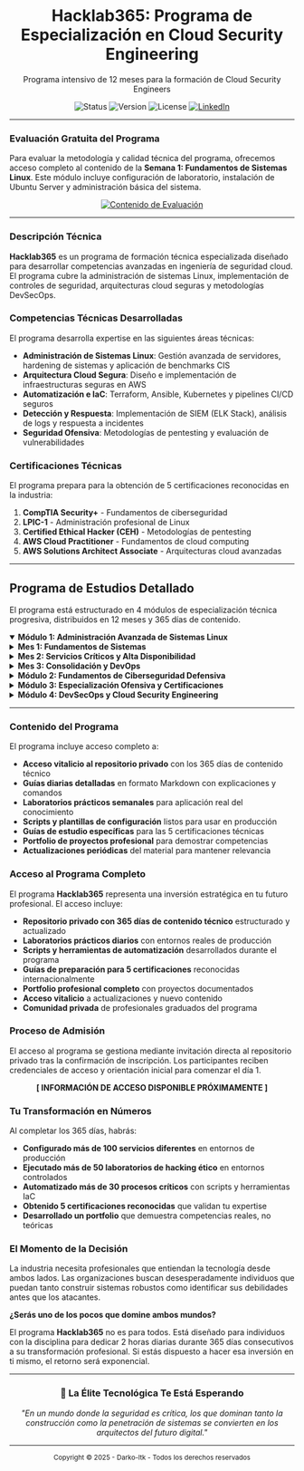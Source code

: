 <!-- 
    ### NOTAS TÉCNICAS ###
    1.  README.md optimizado para profesionales de IT y ciberseguridad
    2.  Diseño minimalista y funcional
    3.  Estructura técnica profesional
-->

<div align="center">
  <!-- <img src="./assets/hacklab365-logo.png" alt="Hacklab365" width="180"/> -->
  <h1>Hacklab365: Programa de Especialización en Cloud Security Engineering</h1>
  <p>
    Programa intensivo de 12 meses para la formación de Cloud Security Engineers
  </p>
</div>

<div align="center">
  <img src="https://img.shields.io/badge/Status-Production_Ready-success" alt="Status">
  <img src="https://img.shields.io/badge/Version-2025.1.0-blue" alt="Version">
  <img src="https://img.shields.io/badge/License-Proprietary-red" alt="License">
  <a href="https://www.linkedin.com/in/tu-perfil/">
    <img src="https://img.shields.io/badge/Contact-LinkedIn-0077B5" alt="LinkedIn">
  </a>
</div>

---

### Evaluación Gratuita del Programa

Para evaluar la metodología y calidad técnica del programa, ofrecemos acceso completo al contenido de la **Semana 1: Fundamentos de Sistemas Linux**. Este módulo incluye configuración de laboratorio, instalación de Ubuntu Server y administración básica del sistema.

<div align="center">
  <a href="#semana-1-contenido-de-evaluación">
    <img src="https://img.shields.io/badge/Acceder_al_Contenido_de_Evaluación-2E8B57?style=flat&logo=linux" alt="Contenido de Evaluación">
  </a>
</div>

---

### Descripción Técnica

**Hacklab365** es un programa de formación técnica especializada diseñado para desarrollar competencias avanzadas en ingeniería de seguridad cloud. El programa cubre la administración de sistemas Linux, implementación de controles de seguridad, arquitecturas cloud seguras y metodologías DevSecOps.

### Competencias Técnicas Desarrolladas

El programa desarrolla expertise en las siguientes áreas técnicas:

- **Administración de Sistemas Linux**: Gestión avanzada de servidores, hardening de sistemas y aplicación de benchmarks CIS
- **Arquitectura Cloud Segura**: Diseño e implementación de infraestructuras seguras en AWS
- **Automatización e IaC**: Terraform, Ansible, Kubernetes y pipelines CI/CD seguros  
- **Detección y Respuesta**: Implementación de SIEM (ELK Stack), análisis de logs y respuesta a incidentes
- **Seguridad Ofensiva**: Metodologías de pentesting y evaluación de vulnerabilidades

### Certificaciones Técnicas

El programa prepara para la obtención de 5 certificaciones reconocidas en la industria:

1. **CompTIA Security+** - Fundamentos de ciberseguridad
2. **LPIC-1** - Administración profesional de Linux  
3. **Certified Ethical Hacker (CEH)** - Metodologías de pentesting
4. **AWS Cloud Practitioner** - Fundamentos de cloud computing
5. **AWS Solutions Architect Associate** - Arquitecturas cloud avanzadas

---

## Programa de Estudios Detallado

El programa está estructurado en 4 módulos de especialización técnica progresiva, distribuidos en 12 meses y 365 días de contenido.

<details open>
<summary><strong>Módulo 1: Administración Avanzada de Sistemas Linux</strong></summary>

<details>
<summary><strong>Mes 1: Fundamentos de Sistemas</strong></summary>

**Día 1:** Configuración del entorno de laboratorio  
**Día 2:** Instalación y configuración inicial  
**Día 3:** Administración básica del sistema  
**Día 4:** Permisos y usuarios básicos  
**Día 5:** Administración de paquetes  
**Día 6:** Servicios del sistema  
**Día 7:** Repaso y laboratorio  
**Día 8:** Redes en Linux I  
**Día 9:** Redes en Linux II  
**Día 10:** SSH avanzado  
**Día 11:** Firewall básico  
**Día 12:** Almacenamiento I  
**Día 13:** LVM (Logical Volume Manager)  
**Día 14:** Laboratorio integrado semana 2  
**Día 15:** Servicios web I - Apache  
**Día 16:** Servicios web II - Nginx  
**Día 17:** Bases de datos I - MySQL  
**Día 18:** Bases de datos II - PostgreSQL  
**Día 19:** PHP y stack LAMP  
**Día 20:** Automatización I - Cron  
**Día 21:** Laboratorio LAMP completo  
**Día 22:** Monitorización I - Básica  
**Día 23:** Logs del sistema  
**Día 24:** Backup y restauración  
**Día 25:** Scripting bash I  
**Día 26:** Scripting bash II  
**Día 27:** Automatización avanzada  
**Día 28:** Examen del mes 1

</details>

<details>
<summary><strong>Mes 2: Servicios Críticos y Alta Disponibilidad</strong></summary>

**Día 29:** Introducción a contenedores  
**Día 30:** Docker básico  
**Día 31:** Docker avanzado  
**Día 32:** Docker Compose  
**Día 33:** Migración a contenedores  
**Día 34:** Container registry  
**Día 35:** Laboratorio Docker  
**Día 36:** Alta disponibilidad I  
**Día 37:** HAProxy configuración  
**Día 38:** Nginx como load balancer  
**Día 39:** Base de datos HA  
**Día 40:** Clustering básico  
**Día 41:** Monitorización II - Nagios  
**Día 42:** Laboratorio HA  
**Día 43:** Zabbix installation  
**Día 44:** Zabbix configuración  
**Día 45:** Métricas avanzadas  
**Día 46:** Sistemas de alertas  
**Día 47:** Log management  
**Día 48:** Performance tuning  
**Día 49:** Laboratorio monitoring  
**Día 50:** Introducción a Kubernetes  
**Día 51:** Objetos básicos de Kubernetes  
**Día 52:** Redes en K8s  
**Día 53:** Almacenamiento en K8s  
**Día 54:** Despliegue de aplicaciones  
**Día 55:** Monitorización en K8s  
**Día 56:** Laboratorio K8s

</details>

<details>
<summary><strong>Mes 3: Consolidación y DevOps</strong></summary>

**Día 57:** Repaso integral meses 1-2  
**Día 58:** Proyecto integrador I  
**Día 59:** Proyecto integrador II  
**Día 60:** Proyecto integrador III  
**Día 61:** Proyecto integrador IV  
**Día 62:** Proyecto integrador V  
**Día 63:** Documentación proyecto  
**Día 64:** Introducción DevOps  
**Día 65:** GitLab CI/CD  
**Día 66:** Infrastructure as Code intro  
**Día 67:** Ansible playbooks  
**Día 68:** Terraform básico  
**Día 69:** Automated deployment  
**Día 70:** Laboratorio DevOps  
**Día 71:** Troubleshooting avanzado  
**Día 72:** Disaster recovery  
**Día 73:** Security hardening I  
**Día 74:** Security hardening II  
**Día 75:** Compliance básico  
**Día 76:** Preparación proyecto final  
**Día 77:** Evaluación Trimestre 1

</details>

</details>

<details>
<summary><strong>Módulo 2: Fundamentos de Ciberseguridad Defensiva</strong></summary>

<details>
<summary><strong>Mes 4: Hardening y Seguridad Defensiva</strong></summary>

**Día 78:** Introducción ciberseguridad  
**Día 79:** Inscripción curso STIC CNI  
**Día 80:** Vulnerabilidades básicas  
**Día 81:** Threat modeling  
**Día 82:** Linux security basics  
**Día 83:** Network security basics  
**Día 84:** Security tools introduction  
**Día 85:** Lynis auditing tool  
**Día 86:** CIS Benchmarks  
**Día 87:** System hardening I  
**Día 88:** System hardening II  
**Día 89:** SSH hardening  
**Día 90:** Web server hardening  
**Día 91:** Database hardening  
**Día 92:** Firewall avanzado  
**Día 93:** Intrusion Detection I  
**Día 94:** Intrusion Detection II  
**Día 95:** Fail2Ban configuration  
**Día 96:** Log analysis  
**Día 97:** Security monitoring  
**Día 98:** Laboratorio hardening  
**Día 99:** Encryption basics  
**Día 100:** Inicio curso STIC CNI  
**Día 101:** Práctica curso STIC  
**Día 102:** Disk encryption  
**Día 103:** Práctica STIC SSL/TLS  
**Día 104:** VPN configuration  
**Día 105:** Laboratorio curso STIC

</details>

<details>
<summary><strong>Mes 5: Preparación CompTIA Security+</strong></summary>

**Día 106:** CompTIA Security+ introduction  
**Día 107:** LinkedIn Learning inicio  
**Día 108:** Domain 1 continued  
**Día 109:** Domain 1 continued  
**Día 110:** Domain 1 práctica  
**Día 111:** Finalización curso STIC  
**Día 112:** Domain 1 examen práctica  
**Día 113:** Domain 2 Architecture Design  
**Día 114:** Domain 2 continued  
**Día 115:** Domain 2 continued  
**Día 116:** Domain 2 práctica  
**Día 117:** Domain 3 Implementation  
**Día 118:** Domain 3 continued  
**Día 119:** Domains 2-3 examen práctica  
**Día 120:** Domain 4 Operations Incident Response  
**Día 121:** Domain 4 continued  
**Día 122:** Domain 5 Governance Risk Compliance  
**Día 123:** Domain 5 continued  
**Día 124:** Integrated review  
**Día 125:** Performance-based questions  
**Día 126:** Full practice exam  
**Día 127:** Intensive review  
**Día 128:** Final practice exams  
**Día 129:** Exam booking  
**Día 130:** Light review  
**Día 131:** EXAMEN COMPTIA SECURITY+  
**Día 132:** Post-exam activities  
**Día 133:** Celebration y planning

</details>

<details>
<summary><strong>Mes 6: SIEM y Respuesta a Incidentes</strong></summary>

**Día 134:** SIEM concepts  
**Día 135:** ELK Stack introduction  
**Día 136:** Elasticsearch installation  
**Día 137:** Logstash configuration  
**Día 138:** Kibana setup  
**Día 139:** Beats configuration  
**Día 140:** ELK integration lab  
**Día 141:** Log sources configuration  
**Día 142:** Log parsing and filtering  
**Día 143:** Security use cases  
**Día 144:** Alerting configuration  
**Día 145:** Dashboard development  
**Día 146:** Wazuh integration  
**Día 147:** OSSIM/OSSEC introduction  
**Día 148:** Incident response framework  
**Día 149:** TheHive installation  
**Día 150:** Cortex analyzers  
**Día 151:** Incident playbooks  
**Día 152:** Forensics basics  
**Día 153:** Threat hunting introduction  
**Día 154:** Threat intelligence  
**Día 155:** SOC procedures  
**Día 156:** Metrics and KPIs  
**Día 157:** Simulation exercises  
**Día 158:** Case studies  
**Día 159:** Compliance reporting  
**Día 160:** SIEM tuning  
**Día 161:** Final SIEM lab

</details>

</details>

<details>
<summary><strong>Módulo 3: Especialización Ofensiva y Certificaciones</strong></summary>

<details>
<summary><strong>Mes 7: Preparación LPIC-1</strong></summary>

**Día 162:** Determinar y configurar hardware  
**Día 163:** Gestores de arranque GRUB y UEFI  
**Día 164:** Shared libraries y gestión de librerías  
**Día 165:** Particionado de discos fdisk y gdisk  
**Día 166:** Puntos de montaje y configuración fstab  
**Día 167:** Mantenimiento de filesystems fsck  
**Día 168:** Repaso y laboratorio del módulo  
**Día 169:** Gestores de paquetes Debian dpkg y apt  
**Día 170:** Gestores de paquetes RPM yum y dnf  
**Día 171:** Comandos GNU y Unix pipes redirección  
**Día 172:** Creación monitorización y terminación de procesos  
**Día 173:** Modificación de prioridades de ejecución  
**Día 174:** Búsqueda de texto con expresiones regulares  
**Día 175:** Edición de archivos con vi y vim  
**Día 176:** Repaso completo objetivos examen 101  
**Día 177:** Simulacro de examen 101 parte 1  
**Día 178:** Simulacro de examen 101 parte 2  
**Día 179:** Repaso de áreas débiles identificadas  
**Día 180:** EXAMEN OFICIAL LPIC-1 101  
**Día 181:** Introducción a shells y scripting  
**Día 182:** Personalización del entorno de shell  
**Día 183:** Repaso objetivos examen 102  
**Día 184:** Simulacro de examen 102 parte 1  
**Día 185:** Simulacro de examen 102 parte 2  
**Día 186:** Repaso de áreas débiles  
**Día 187:** EXAMEN OFICIAL LPIC-1 102  
**Día 188:** Actividades post-certificación  
**Día 189:** Descanso y preparación siguiente fase

</details>

<details>
<summary><strong>Mes 8: Ethical Hacking Autodidacta</strong></summary>

**Día 190:** Introducción TryHackMe y configuración VPN  
**Día 191:** Completar ruta Pre-Security Learning Path  
**Día 192:** Continuación Pre-Security Learning Path  
**Día 193:** Inicio Complete Beginner Learning Path  
**Día 194:** Laboratorios prácticos ruta principiante  
**Día 195:** Continuación laboratorios principiante  
**Día 196:** Documentación de hallazgos y metodologías  
**Día 197:** Nmap básico tipos de escaneo  
**Día 198:** Nmap avanzado NSE y evasión  
**Día 199:** Introducción Metasploit Framework  
**Día 200:** Módulos Metasploit auxiliary exploits payloads  
**Día 201:** Explotación de vulnerabilidades conocidas  
**Día 202:** Post-explotación con Meterpreter  
**Día 203:** Laboratorio escaneo y explotación  
**Día 204:** Introducción HackTheBox plataforma  
**Día 205:** Resolución guiada máquina fácil  
**Día 206:** Introducción VulnHub configuración VMs  
**Día 207:** Explotación VM VulnHub Kioptrix  
**Día 208:** Técnicas escalada privilegios Linux  
**Día 209:** Técnicas escalada privilegios Windows  
**Día 210:** Creación reportes pentesting básicos  
**Día 211:** Introducción OWASP Top 10  
**Día 212:** Configuración y uso Burp Suite  
**Día 213:** Explotación XSS Cross-Site Scripting  
**Día 214:** Explotación SQL Injection  
**Día 215:** Explotación Command Injection LFI RFI  
**Día 216:** Práctica PortSwigger Web Security Academy  
**Día 217:** Laboratorio pentest aplicación web completo

</details>

<details>
<summary><strong>Mes 9: Preparación CEH</strong></summary>

**Día 218:** Introducción al Ethical Hacking  
**Día 219:** Footprinting y Reconocimiento  
**Día 220:** Escaneo de Redes  
**Día 221:** Enumeración  
**Día 222:** Análisis de Vulnerabilidades  
**Día 223:** Práctica laboratorio módulos 1-5  
**Día 224:** Examen práctica módulos 1-5  
**Día 225:** Hacking de Sistemas  
**Día 226:** Amenazas de Malware  
**Día 227:** Sniffing  
**Día 228:** Ingeniería Social  
**Día 229:** Denegación de Servicio DoS  
**Día 230:** Práctica laboratorio módulos 6-10  
**Día 231:** Examen práctica módulos 6-10  
**Día 232:** Secuestro de Sesión  
**Día 233:** Evasión IDS Firewalls Honeypots  
**Día 234:** Hacking de Servidores Web  
**Día 235:** Hacking de Aplicaciones Web  
**Día 236:** Inyección SQL  
**Día 237:** Práctica laboratorio módulos 11-15  
**Día 238:** Examen práctica módulos 11-15  
**Día 239:** Hacking de Redes Inalámbricas  
**Día 240:** Hacking de Plataformas Móviles  
**Día 241:** Hacking de IoT y OT  
**Día 242:** Cloud Computing y Criptografía  
**Día 243:** Repaso general y simulacro completo  
**Día 244:** EXAMEN OFICIAL CEH  
**Día 245:** Celebración y preparación último trimestre

</details>

</details>

<details>
<summary><strong>Módulo 4: DevSecOps y Cloud Security Engineering</strong></summary>

<details>
<summary><strong>Mes 10: Integración de Seguridad en DevOps</strong></summary>

**Día 246:** Introducción DevSecOps cultura y principios  
**Día 247:** Aseguramiento pipelines CI/CD gestión secretos  
**Día 248:** Configuración pipeline seguro GitLab CI  
**Día 249:** Análisis composición software SCA OWASP  
**Día 250:** Generación SBOM Software Bill Materials  
**Día 251:** Integración SCA en pipeline  
**Día 252:** Laboratorio pipeline CI/CD con SCA  
**Día 253:** Seguridad Terraform gestión estado variables  
**Día 254:** Escaneo IaC con Checkov  
**Día 255:** Integración Checkov en pipeline CI/CD  
**Día 256:** Seguridad Ansible Vault roles seguros  
**Día 257:** Playbooks Ansible hardening automatizado  
**Día 258:** Aplicación CIS Benchmarks con Ansible  
**Día 259:** Laboratorio pipeline infraestructura segura  
**Día 260:** Escaneo imágenes Docker con Trivy  
**Día 261:** Integración Trivy pipeline bloqueo imágenes  
**Día 262:** Hardening Dockerfiles mejores prácticas  
**Día 263:** Seguridad Kubernetes RBAC Pod Security  
**Día 264:** Seguridad Kubernetes Network Policies secretos  
**Día 265:** Despliegue herramientas seguridad K8s Falco  
**Día 266:** Laboratorio pipeline app segura K8s  
**Día 267:** Análisis estático código SAST SonarQube  
**Día 268:** Integración SAST en pipeline  
**Día 269:** Análisis dinámico código DAST OWASP ZAP  
**Día 270:** Integración DAST en pipeline  
**Día 271:** Correlación resultados gestión vulnerabilidades  
**Día 272:** Configuración Security Gates pipeline  
**Día 273:** Laboratorio final DevSecOps completo

</details>

<details>
<summary><strong>Mes 11: Ingeniería de Seguridad en AWS</strong></summary>

**Día 274:** Conceptos cloud responsabilidad compartida  
**Día 275:** Servicios core AWS EC2 S3 VPC RDS  
**Día 276:** Seguridad cumplimiento AWS IAM Organizations  
**Día 277:** Precios y facturación AWS  
**Día 278:** Repaso general simulacros examen  
**Día 279:** EXAMEN OFICIAL AWS Cloud Practitioner  
**Día 280:** Introducción seguridad avanzada AWS  
**Día 281:** AWS IAM roles políticas MFA prácticas  
**Día 282:** Seguridad VPC Security Groups NACLs Endpoints  
**Día 283:** Seguridad S3 políticas bucket cifrado versiones  
**Día 284:** Seguridad EC2 AMIs roles instancia metadatos  
**Día 285:** Seguridad RDS cifrado grupos autenticación  
**Día 286:** Gestión claves AWS KMS  
**Día 287:** Laboratorio arquitectura VPC segura  
**Día 288:** Detección amenazas AWS GuardDuty  
**Día 289:** Escaneo vulnerabilidades Amazon Inspector  
**Día 290:** Protección aplicaciones AWS WAF Shield  
**Día 291:** Centralización hallazgos AWS Security Hub  
**Día 292:** Análisis configuraciones AWS Config  
**Día 293:** Respuesta automatizada incidentes Lambda  
**Día 294:** Laboratorio ecosistema seguridad AWS completo  
**Día 295:** Diseño arquitecturas resilientes Multi-AZ DR  
**Día 296:** Diseño arquitecturas alto rendimiento caching  
**Día 297:** Diseño arquitecturas seguras principios seguridad  
**Día 298:** Diseño arquitecturas optimizadas coste Spot S3  
**Día 299:** Repaso general simulacros examen  
**Día 300:** EXAMEN OFICIAL AWS Solutions Architect Associate  
**Día 301:** Celebración preparación proyecto final

</details>

<details>
<summary><strong>Mes 12: Proyectos Finales y Preparación Profesional</strong></summary>

**Día 302:** Optimización perfil GitHub reclutadores  
**Día 303:** Creación README perfil profesional  
**Día 304:** Documentación técnica proyectos anteriores  
**Día 305:** Proyecto 1 planificación hardening servidor  
**Día 306:** Proyecto 1 ejecución CIS Benchmarks Ansible  
**Día 307:** Proyecto 1 documentación README proyecto  
**Día 308:** Publicación Proyecto 1 portfolio  
**Día 309:** Proyecto 2 planificación arquitectura web AWS  
**Día 310:** Proyecto 2 ejecución despliegue Terraform  
**Día 311:** Proyecto 2 configuración Security Groups WAF  
**Día 312:** Proyecto 2 validación pruebas seguridad  
**Día 313:** Proyecto 2 documentación diagramas arquitectura  
**Día 314:** Proyecto 2 documentación README proyecto  
**Día 315:** Publicación Proyecto 2 portfolio  
**Día 316:** Proyecto 3 planificación pipeline CI/CD seguro  
**Día 317:** Proyecto 3 ejecución pipeline GitLab CI  
**Día 318:** Proyecto 3 integración SAST DAST SCA  
**Día 319:** Proyecto 3 integración escaneo IaC contenedores  
**Día 320:** Proyecto 3 validación pruebas extremo extremo  
**Día 321:** Proyecto 3 documentación README proyecto  
**Día 322:** Publicación Proyecto 3 portfolio  
**Día 323:** Creación CV técnico orientado resultados  
**Día 324:** Optimización perfil LinkedIn reclutadores  
**Día 325:** Estrategias networking búsqueda empleo  
**Día 326:** Preparación entrevistas RRHH contar historia  
**Día 327:** Preparación entrevistas técnicas preguntas comunes  
**Día 328:** Simulacros entrevistas peer-to-peer  
**Día 329:** Revisión final CV LinkedIn portfolio  
**Día 330:** Aplicación ofertas entrevistas negociación  
**Día 331:** Continuación aplicaciones y entrevistas  
**Día 332:** Seguimiento aplicaciones y networking  
**Día 333:** Preparación entrevistas técnicas avanzadas  
**Día 334:** Negociación ofertas y evaluación propuestas  
**Día 335:** Continuación proceso selección  
**Día 336:** Networking eventos y conferencias  
**Día 337:** Actualización portfolio con feedback  
**Día 338:** Preparación casos estudio entrevistas  
**Día 339:** Seguimiento activo aplicaciones  
**Día 340:** Evaluación y ajuste estrategia búsqueda  
**Día 341:** Continuación entrevistas y seguimientos  
**Día 342:** Networking con profesionales sector  
**Día 343:** Actualización CV con nuevos proyectos  
**Día 344:** Preparación presentaciones técnicas  
**Día 345:** Seguimiento ofertas y negociaciones  
**Día 346:** Evaluación propuestas laborales  
**Día 347:** Decisión final ofertas trabajo  
**Día 348:** Preparación incorporación nuevo puesto  
**Día 349:** Últimos ajustes documentación profesional  
**Día 350:** Networking mantenimiento contactos  
**Día 351:** Planificación desarrollo profesional continuo  
**Día 352:** Evaluación objetivos conseguidos  
**Día 353:** Preparación transición laboral  
**Día 354:** Documentación lecciones aprendidas  
**Día 355:** Planificación formación continua  
**Día 356:** Networking y mentoría otros estudiantes  
**Día 357:** Actualización final portfolio  
**Día 358:** Preparación última semana programa  
**Día 359:** Reflexión sobre transformación profesional  
**Día 360:** Preparación ceremonia finalización  
**Día 361:** Repaso completo contenido curso  
**Día 362:** Contribución proyectos Open Source  
**Día 363:** Planificación aprendizaje continuo  
**Día 364:** Sesión mentoría estrategia carrera  
**Día 365:** FIN DEL RETO lanzamiento carrera Cloud Security Engineer

</details>

</details>

---

### Contenido del Programa

El programa incluye acceso completo a:

- **Acceso vitalicio al repositorio privado** con los 365 días de contenido técnico
- **Guías diarias detalladas** en formato Markdown con explicaciones y comandos
- **Laboratorios prácticos semanales** para aplicación real del conocimiento
- **Scripts y plantillas de configuración** listos para usar en producción
- **Guías de estudio específicas** para las 5 certificaciones técnicas
- **Portfolio de proyectos profesional** para demostrar competencias
- **Actualizaciones periódicas** del material para mantener relevancia


### **Acceso al Programa Completo**

El programa **Hacklab365** representa una inversión estratégica en tu futuro profesional. El acceso incluye:

- **Repositorio privado con 365 días de contenido técnico** estructurado y actualizado
- **Laboratorios prácticos diarios** con entornos reales de producción
- **Scripts y herramientas de automatización** desarrollados durante el programa
- **Guías de preparación para 5 certificaciones** reconocidas internacionalmente
- **Portfolio profesional completo** con proyectos documentados
- **Acceso vitalicio** a actualizaciones y nuevo contenido
- **Comunidad privada** de profesionales graduados del programa

### **Proceso de Admisión**

El acceso al programa se gestiona mediante invitación directa al repositorio privado tras la confirmación de inscripción. Los participantes reciben credenciales de acceso y orientación inicial para comenzar el día 1.

<div align="center">
  <strong>[ INFORMACIÓN DE ACCESO DISPONIBLE PRÓXIMAMENTE ]</strong>
</div>


### **Tu Transformación en Números**

Al completar los 365 días, habrás:

- **Configurado más de 100 servicios diferentes** en entornos de producción
- **Ejecutado más de 50 laboratorios de hacking ético** en entornos controlados  
- **Automatizado más de 30 procesos críticos** con scripts y herramientas IaC
- **Obtenido 5 certificaciones reconocidas** que validan tu expertise
- **Desarrollado un portfolio** que demuestra competencias reales, no teóricas

### **El Momento de la Decisión**

La industria necesita profesionales que entiendan la tecnología desde ambos lados. Las organizaciones buscan desesperadamente individuos que puedan tanto construir sistemas robustos como identificar sus debilidades antes que los atacantes.

**¿Serás uno de los pocos que domine ambos mundos?**

El programa **Hacklab365** no es para todos. Está diseñado para individuos con la disciplina para dedicar 2 horas diarias durante 365 días consecutivos a su transformación profesional. Si estás dispuesto a hacer esa inversión en ti mismo, el retorno será exponencial.

---

<div align="center">
  <h3>🚀 La Élite Tecnológica Te Está Esperando</h3>
  <p><em>"En un mundo donde la seguridad es crítica, los que dominan tanto la construcción como la penetración de sistemas se convierten en los arquitectos del futuro digital."</em></p>
</div>

---

<div align="center">
  <small>Copyright © 2025 - Darko-ltk - Todos los derechos reservados</small>
</div>

<!-- Sección de contenido gratuito para futura implementación -->
<h2 id="semana-1-contenido-de-evaluación"></h2>

<!-- 
    ### PRÓXIMOS PASOS ###
    1. Crear carpeta /semana-01-muestra-gratuita/ con el contenido de los 7 días
    2. Implementar sistema de venta/acceso al repositorio privado
    3. Configurar comunidad privada para graduados del programa
-->

